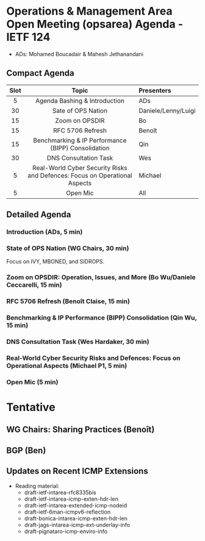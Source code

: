 # Operations & Management Area Open Meeting (opsarea) Agenda - IETF 124

* ADs: Mohamed Boucadair & Mahesh Jethanandani

## Compact Agenda

| Slot        | Topic                                               | Presenters   |
|:-----------:|:---------------------------------------------------:|:-------------|
| 5           | Agenda Bashing & Introduction                       | ADs          |
| 30          | Sate of OPS Nation                                  | Daniele/Lenny/Luigi|
| 15          | Zoom on OPSDIR                                      | Bo   |
| 15          | RFC 5706 Refresh                                    | Benoît       |
| 15          | Benchmarking & IP Performance (BIPP) Consolidation  | Qin          |
| 30          | DNS Consultation Task                               | Wes          |
| 5           | Real-World Cyber Security Risks and Defences: Focus on Operational Aspects        | Michael      |
| 5           | Open Mic                                            | All          |

## Detailed Agenda

### Introduction (ADs, 5 min)

### State of OPS Nation (WG Chairs, 30 min)

Focus on IVY, MBONED, and SIDROPS.

### Zoom on OPSDIR: Operation, Issues, and More (Bo Wu/Daniele Ceccarelli, 15 min)

### RFC 5706 Refresh (Benoît Claise, 15 min)

### Benchmarking & IP Performance (BIPP) Consolidation (Qin Wu, 15 min)

### DNS Consultation Task (Wes Hardaker, 30 min)

### Real-World Cyber Security Risks and Defences: Focus on Operational Aspects (Michael P1, 5 min)

### Open Mic (5 min)

# Tentative

## WG Chairs: Sharing Practices (Benoît)

## BGP (Ben)

## Updates on Recent ICMP Extensions

* Reading material:
   + draft-ietf-intarea-rfc8335bis
   + draft-ietf-intarea-icmp-exten-hdr-len
   + draft-ietf-intarea-extended-icmp-nodeid
   + draft-ietf-6man-icmpv6-reflection
   + draft-bonica-intarea-icmp-exten-hdr-len
   + draft-jags-intarea-icmp-ext-underlay-info
   + draft-pignataro-icmp-enviro-info


